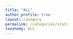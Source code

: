 ```yaml
---
title: "ALL"
author_profile: true
layout: category
permalink: /categories/stat/
taxonomy: ALL
---
```


